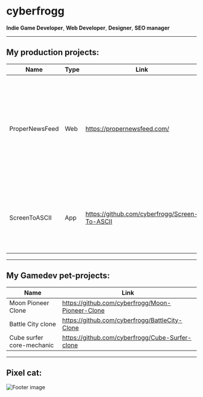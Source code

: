 

# cyberfrogg
**Indie Game Developer**, **Web Developer**, **Designer**, **SEO manager**

---
## My production projects:
|Name|Type|Link|Description|Complete(%)|
|----|----|----|-----------|-----------|
|ProperNewsFeed|Web|https://propernewsfeed.com/|News portal in tiktok-style. The site has social network functions and post selection algorithms. Written in: php, wordpress|40%|
|ScreenToASCII|App|https://github.com/cyberfrogg/Screen-To-ASCII|Simple screen capturer, that translates screen image to console ASCII (fast)|90%|
---
## My Gamedev pet-projects:
|Name|Link|
|----|----|
|Moon Pioneer Clone| https://github.com/cyberfrogg/Moon-Pioneer-Clone |
|Battle City clone| https://github.com/cyberfrogg/BattleCity-Clone |
|Cube surfer core-mechanic| https://github.com/cyberfrogg/Cube-Surfer-clone |
---



## Pixel cat:

![Footer image](https://res.cloudinary.com/duacljwr0/image/upload/v1640558780/cat_gif_idle_vpy5ud.gif)
